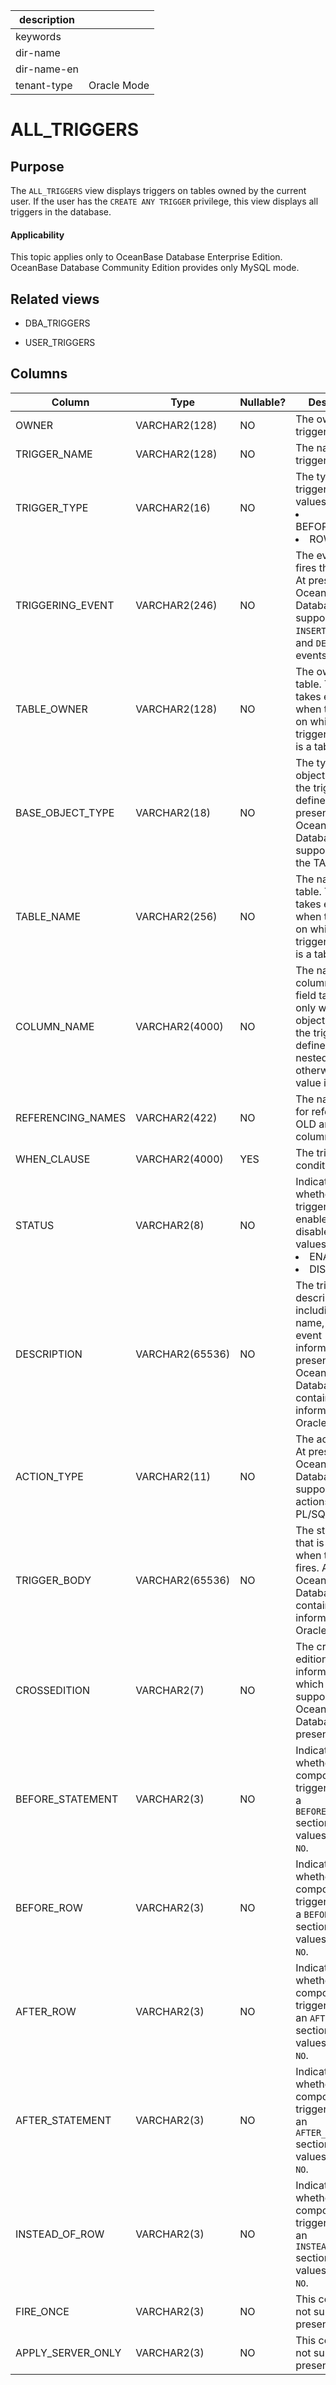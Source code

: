 | description ||
|---|---|
| keywords ||
| dir-name ||
| dir-name-en ||
| tenant-type | Oracle Mode |

# ALL_TRIGGERS

## Purpose

The `ALL_TRIGGERS` view displays triggers on tables owned by the current user. If the user has the `CREATE ANY TRIGGER` privilege, this view displays all triggers in the database.

<main id="notice" >
    <h4>Applicability</h4>
    <p>This topic applies only to OceanBase Database Enterprise Edition. OceanBase Database Community Edition provides only MySQL mode. </p>
  </main>

## Related views

* DBA_TRIGGERS

* USER_TRIGGERS

## Columns

| **Column** | **Type** | **Nullable?** | **Description** |
|-------------------|-----------------|----------------|------------------------------------------------------------------------------------------------------------------------------------------|
| OWNER | VARCHAR2(128) | NO | The owner of the trigger. |
| TRIGGER_NAME | VARCHAR2(128) | NO | The name of the trigger. |
| TRIGGER_TYPE | VARCHAR2(16) | NO | The type of the trigger. Valid values: <li> BEFORE/AFTER   <li> ROW/STMT |
| TRIGGERING_EVENT | VARCHAR2(246) | NO | The event that fires the trigger. At present, OceanBase Database supports only `INSERT`, `UPDATE`, and `DELETE` events.  |
| TABLE_OWNER | VARCHAR2(128) | NO | The owner of the table. This field takes effect when the object on which the trigger is defined is a table.  |
| BASE_OBJECT_TYPE | VARCHAR2(18) | NO | The type of the object on which the trigger is defined. At present, OceanBase Database supports only the TABLE type.  |
| TABLE_NAME | VARCHAR2(256) | NO | The name of the table. This field takes effect when the object on which the trigger is defined is a table.  |
| COLUMN_NAME | VARCHAR2(4000) | NO | The name of the column. This field takes effect only when the object on which the trigger is defined is a nested table; otherwise, the value is NULL.  |
| REFERENCING_NAMES | VARCHAR2(422) | NO | The name used for referencing OLD and NEW column values.  |
| WHEN_CLAUSE | VARCHAR2(4000) | YES | The trigger condition. |
| STATUS | VARCHAR2(8) | NO | Indicates whether the trigger is enabled or disabled. Valid values: <li> ENABLE   <li> DISABLE |
| DESCRIPTION | VARCHAR2(65536) | NO | The trigger description, including the name, type, and event information.  At present, OceanBase Database contains more information than Oracle.  |
| ACTION_TYPE | VARCHAR2(11) | NO | The action type. At present, OceanBase Database supports only actions in PL/SQL.  |
| TRIGGER_BODY | VARCHAR2(65536) | NO | The statement that is executed when the trigger fires. At present, OceanBase Database contains more information than Oracle.  |
| CROSSEDITION | VARCHAR2(7) | NO | The cross-edition information, which is not supported in OceanBase Database at present.  |
| BEFORE_STATEMENT | VARCHAR2(3) | NO |  Indicates whether the composite trigger contains a `BEFORE_STATEMENT` section. Valid values: `YES` and `NO`.  |
| BEFORE_ROW | VARCHAR2(3) | NO |  Indicates whether the composite trigger contains a `BEFORE_ROW` section. Valid values: `YES` and `NO`.  |
| AFTER_ROW | VARCHAR2(3) | NO |  Indicates whether the composite trigger contains an `AFTER_ROW` section. Valid values: `YES` and `NO`.  |
| AFTER_STATEMENT | VARCHAR2(3) | NO |  Indicates whether the composite trigger contains an `AFTER_STATEMENT` section. Valid values: `YES` and `NO`.  |
| INSTEAD_OF_ROW | VARCHAR2(3) | NO |  Indicates whether the composite trigger contains an `INSTEAD_OF_ROW` section. Valid values: `YES` and `NO`.  |
| FIRE_ONCE | VARCHAR2(3) | NO | This column is not supported at present. |
| APPLY_SERVER_ONLY | VARCHAR2(3) | NO | This column is not supported at present. |
